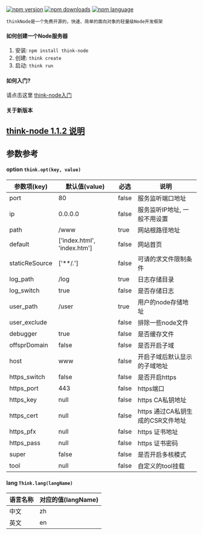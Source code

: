 [![npm version](https://img.shields.io/npm/v/think-node.svg?style=flat)](https://www.npmjs.com/package/think-node)
[![npm downloads](https://img.shields.io/npm/dt/think-node.svg)](https://www.npmjs.com/package/think-node)
[![npm language](https://img.shields.io/badge/language-nodeJS-red.svg)](https://www.npmjs.com/package/think-node)

	thinkNode是一个免费开源的，快速、简单的面向对象的轻量级Node开发框架

 #### 如何创建一个Node服务器
  1. 安装: `npm install think-node`
  2. 创建: `think create`
  3. 启动: `think run`
 
 #### 如何入门? 
 请点击这里 [think-node入门](https://img.shields.io/badge/language-nodeJS-red.svg)
 
 #### 关于新版本
 [think-node 1.1.2 说明](https://img.shields.io/badge/language-nodeJS-red.svg)
 ------------------
 
 ## 参数参考
  #### option `think.opt(key, value)`

参数项(key) | 默认值(value) | 必选 | 说明
----------------|-------------------------------|-------|-----------------------------------
port            | 80                            | false |服务监听端口地址
ip	            | 0.0.0.0                       | false |服务监听IP地址, 一般不用设置
path            | /www                          | true  |网站根路径地址
default	        | ['index.html', 'index.htm']   | false |网站首页
staticReSource  | ['**/*.*']                    | false |可请的求文件限制条件
log_path        | /log                          | true  |日志存储目录
log_switch      | true                          | false |是否存储日志
user_path       | /user                         | true  |用户的node存储地址
user_exclude    |                               | false |排除一些node文件
debugger        | true                          | false |是否缓存文件
offsprDomain    | false                         | false |是否开启子域
host            | www                           | false |开启子域后默认显示的子域地址
https_switch    | false                         | false |是否开启https
https_port      | 443                           | false |https端口
https_key       | null                          | false |https CA私钥地址
https_cert      | null                          | false |https 通过CA私钥生成的CSR文件地址
https_pfx       | null                          | false |https 证书地址
https_pass      | null                          | false |https 证书密码
super           | false                         | false |是否开启多核模式
tool            | null                          | false |自定义的tool挂载

  #### lang `Think.lang(langName)`

语言名称| 对应的值(langName)
--------|---------
中文    | zh
英文    | en